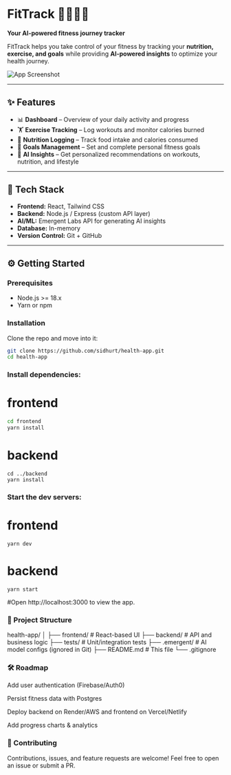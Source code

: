 # FitTrack 🏋️‍♂️🥗🤖
**Your AI-powered fitness journey tracker**

FitTrack helps you take control of your fitness by tracking your **nutrition, exercise, and goals** while providing **AI-powered insights** to optimize your health journey.

![App Screenshot](docs/screenshot.png) <!-- replace with actual screenshot path -->

---

## ✨ Features
- 📊 **Dashboard** – Overview of your daily activity and progress  
- 🏋️ **Exercise Tracking** – Log workouts and monitor calories burned  
- 🥗 **Nutrition Logging** – Track food intake and calories consumed  
- 🎯 **Goals Management** – Set and complete personal fitness goals  
- 🤖 **AI Insights** – Get personalized recommendations on workouts, nutrition, and lifestyle  

---

## 🚀 Tech Stack
- **Frontend:** React, Tailwind CSS  
- **Backend:** Node.js / Express (custom API layer)  
- **AI/ML:** Emergent Labs API for generating AI insights  
- **Database:** In-memory  
- **Version Control:** Git + GitHub  

---

## ⚙️ Getting Started

### Prerequisites
- Node.js >= 18.x  
- Yarn or npm  

### Installation

Clone the repo and move into it:
```bash
git clone https://github.com/sidhurt/health-app.git
cd health-app

```
### Install dependencies:
# frontend
```bash
cd frontend
yarn install
```
# backend
```
cd ../backend
yarn install
```
### Start the dev servers:
# frontend
```
yarn dev
```
# backend
```
yarn start
```
#Open http://localhost:3000 to view the app.

### 📂 Project Structure
health-app/
│
├── frontend/         # React-based UI
├── backend/          # API and business logic
├── tests/            # Unit/integration tests
├── .emergent/        # AI model configs (ignored in Git)
├── README.md         # This file
└── .gitignore

### 🛠 Roadmap

 Add user authentication (Firebase/Auth0)

 Persist fitness data with Postgres

 Deploy backend on Render/AWS and frontend on Vercel/Netlify

 Add progress charts & analytics

### 🤝 Contributing

Contributions, issues, and feature requests are welcome!
Feel free to open an issue or submit a PR.
